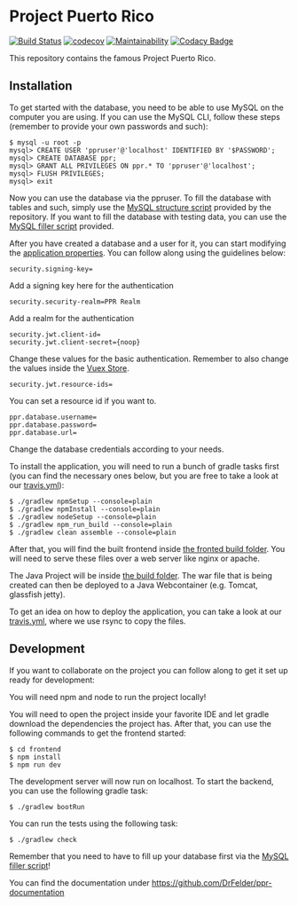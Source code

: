 Project Puerto Rico
=

[![Build Status](https://travis-ci.org/DrFelder/ppr.svg?branch=master)](https://travis-ci.org/DrFelder/ppr)
[![codecov](https://codecov.io/gh/DrFelder/ppr/branch/master/graph/badge.svg)](https://codecov.io/gh/DrFelder/ppr)
[![Maintainability](https://api.codeclimate.com/v1/badges/ed762af37129eacf31b9/maintainability)](https://codeclimate.com/github/DrFelder/ppr/maintainability)
[![Codacy Badge](https://api.codacy.com/project/badge/Grade/6fdc611c8d1641998c6f93deef49a778)](https://www.codacy.com/app/DrFelder/ppr?utm_source=github.com&amp;utm_medium=referral&amp;utm_content=DrFelder/ppr&amp;utm_campaign=Badge_Grade)


This repository contains the famous Project Puerto Rico.

Installation
-

To get started with the database, you need to be able to use MySQL on the computer you are using.
If you can use the MySQL CLI, follow these steps (remember to provide your own passwords and such):

    $ mysql -u root -p
    mysql> CREATE USER 'ppruser'@'localhost' IDENTIFIED BY '$PASSWORD';
    mysql> CREATE DATABASE ppr;
    mysql> GRANT ALL PRIVILEGES ON ppr.* TO 'ppruser'@'localhost';
    mysql> FLUSH PRIVILEGES;
    mysql> exit

Now you can use the database via the ppruser. 
To fill the database with tables and such, simply use the [MySQL structure script](structure.sql) provided by the repository.
If you want to fill the database with testing data, you can use the [MySQL filler script](filler.sql) provided.

After you have created a database and a user for it, you can start modifying the [application properties](src/main/resources/application.properties).
You can follow along using the guidelines below:

    security.signing-key=
Add a signing key here for the authentication

    security.security-realm=PPR Realm
Add a realm for the authentication

    security.jwt.client-id=
    security.jwt.client-secret={noop}
Change these values for the basic authentication. Remember to also change the values inside the [Vuex Store](frontend/src/store.js).

    security.jwt.resource-ids=
You can set a resource id if you want to.

    ppr.database.username=
    ppr.database.password=
    ppr.database.url=
Change the database credentials according to your needs.


To install the application, you will need to run a bunch of gradle tasks first (you can find the necessary ones below, but you are free to take a look at our [travis.yml](.travis.yml)):

    $ ./gradlew npmSetup --console=plain
    $ ./gradlew npmInstall --console=plain
    $ ./gradlew nodeSetup --console=plain
    $ ./gradlew npm_run_build --console=plain
    $ ./gradlew clean assemble --console=plain
    
After that, you will find the built frontend inside [the fronted build folder](build/frontend/dist).
You will need to serve these files over a web server like nginx or apache.

The Java Project will be inside [the build folder](build/libs).
The war file that is being created can then be deployed to a Java Webcontainer (e.g. Tomcat, glassfish jetty).

To get an idea on how to deploy the application, you can take a look at our [travis.yml](.travis.yml), where we use rsync to copy the files.

Development
-

If you want to collaborate on the project you can follow along to get it set up ready for development:

You will need npm and node to run the project locally! 

You will need to open the project inside your favorite IDE and let gradle download the dependencies the project has.
After that, you can use the following commands to get the frontend started:

    $ cd frontend
    $ npm install
    $ npm run dev
    
The development server will now run on localhost.
To start the backend, you can use the following gradle task:

    $ ./gradlew bootRun

You can run the tests using the following task:

    $ ./gradlew check
    
Remember that you need to have to fill up your database first via the [MySQL filler script](filler.sql)!

You can find the documentation under https://github.com/DrFelder/ppr-documentation
